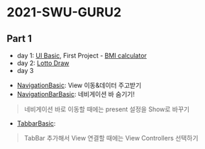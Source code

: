 # 2021-SWU-GURU2
## Part 1
* day 1: [UI Basic](https://github.com/lollin0/2021-SWU-GURU2/tree/main/UIBasic), First Project - [BMI calculator](https://github.com/lollin0/2021-SWU-GURU2/tree/main/FristProject)
* day 2: [Lotto Draw](https://github.com/lollin0/2021-SWU-GURU2/tree/main/LottoDraw)
* day 3
- [NavigationBasic](https://github.com/lollin0/2021-SWU-GURU2/tree/main/NavigationBasic): View 이동&데이터 주고받기
- [NavigationBarBasic](): 네비게이션 바 숨기기!
> 네비게이션 바로 이동할 때에는 present 설정을 Show로 바꾸기
- [TabbarBasic]():
> TabBar 추가해서 View 연결할 때에는 View Controllers 선택하기
